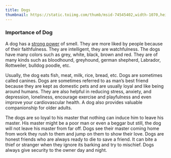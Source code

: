 ```yaml
---
title: Dogs
thumbnail: https://static.toiimg.com/thumb/msid-74545402,width-1070,height-580,imgsize-1219700,resizemode-75,overlay-toi_sw,pt-32,y_pad-40/photo.jpg
---
```

### **Importance of Dog**

A dog has a [strong power](https://www.toppr.com/guides/essays/essay-on-dog/#:~:text=Dogs%20are%20sometimes%20referred%20to,even%20improve%20your%20cardiovascular%20health.) of smell. They are more liked by people because of their faithfulness. They are intelligent, they are watchfulness. The dogs have many colors such as grey, white, black, brown and red. They are of many kinds such as bloodhound, greyhound, german shepherd, Labrador, Rottweiler, bulldog poodle, etc.

Usually, the dog eats fish, meat, milk, rice, bread, etc. Dogs are sometimes called canines. Dogs are sometimes referred to as man’s best friend because they are kept as domestic pets and are usually loyal and like being around humans. They are also helpful in reducing stress, anxiety, and depression, loneliness, encourage exercise and playfulness and even improve your cardiovascular health. A dog also provides valuable companionship for older adults.

The dogs are so loyal to his master that nothing can induce him to leave his master. His master might be a poor man or even a beggar but still, the dog will not leave his master from far off. Dogs see their master coming home from work they rush to them and jump on them to show their love. Dogs are honest friends who are always ready to die to save a friend. It can bite a thief or stranger when they ignore its barking and try to mischief. Dogs always give security to the owner day and night.